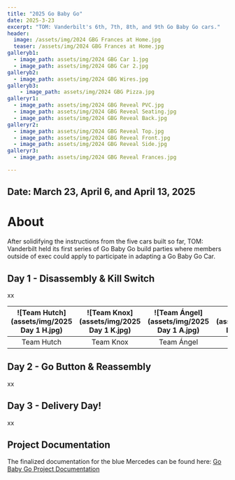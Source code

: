 ```yaml
---
title: "2025 Go Baby Go"
date: 2025-3-23
excerpt: "TOM: Vanderbilt's 6th, 7th, 8th, and 9th Go Baby Go cars."
header:
  image: /assets/img/2024 GBG Frances at Home.jpg
  teaser: /assets/img/2024 GBG Frances at Home.jpg
galleryb1:
  - image_path: assets/img/2024 GBG Car 1.jpg
  - image_path: assets/img/2024 GBG Car 2.jpg 
galleryb2:
  - image_path: assets/img/2024 GBG Wires.jpg
galleryb3:
    - image_path: assets/img/2024 GBG Pizza.jpg
galleryr1:
  - image_path: assets/img/2024 GBG Reveal PVC.jpg
  - image_path: assets/img/2024 GBG Reveal Seating.jpg
  - image_path: assets/img/2024 GBG Reveal Back.jpg
galleryr2:
  - image_path: assets/img/2024 GBG Reveal Top.jpg
  - image_path: assets/img/2024 GBG Reveal Front.jpg
  - image_path: assets/img/2024 GBG Reveal Side.jpg
galleryr3:
  - image_path: assets/img/2024 GBG Reveal Frances.jpg

---
```


## Date: March 23, April 6, and April 13, 2025<br>

# About

After solidifying the instructions from the five cars built so far, TOM: Vanderbilt held its first series of Go Baby Go build parties where members outside of exec could apply to participate in adapting a Go Baby Go Car.

## Day 1 - Disassembly & Kill Switch

xx

| ![Team Hutch](assets/img/2025 Day 1 H.jpg)  | ![Team Knox](assets/img/2025 Day 1 K.jpg)  | ![Team Ángel](assets/img/2025 Day 1 A.jpg) | ![Team BJ](assets/img/2025 Day 1 B.jpg) |
| :-----------: |:--------------:| :-----:| :----------: |
| Team Hutch     | Team Knox | Team Ángel | Team BJ |



## Day 2 - Go Button & Reassembly

xx

## Day 3 - Delivery Day!

xx

## Project Documentation

The finalized documentation for the blue Mercedes can be found here: [Go Baby Go Project Documentation](https://tomglobal.org/project?id=65dce93dc360e629290718f4)
